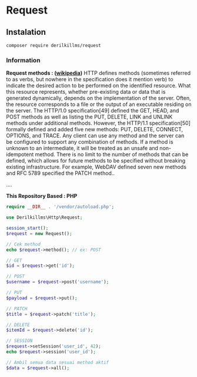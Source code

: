 # Request

## Instalation
```
composer require derilkillms/request
```

### Information

**Request methods : ([wikipedia](https://en.wikipedia.org/wiki/HTTP#Request_methods))**
HTTP defines methods (sometimes referred to as verbs, but nowhere in the specification does it mention verb) to indicate the desired action to be performed on the identified resource. What this resource represents, whether pre-existing data or data that is generated dynamically, depends on the implementation of the server. Often, the resource corresponds to a file or the output of an executable residing on the server. The HTTP/1.0 specification[49] defined the GET, HEAD, and POST methods as well as listing the PUT, DELETE, LINK and UNLINK methods under additional methods. However, the HTTP/1.1 specification[50] formally defined and added five new methods: PUT, DELETE, CONNECT, OPTIONS, and TRACE. Any client can use any method and the server can be configured to support any combination of methods. If a method is unknown to an intermediate, it will be treated as an unsafe and non-idempotent method. There is no limit to the number of methods that can be defined, which allows for future methods to be specified without breaking existing infrastructure. For example, WebDAV defined seven new methods and RFC 5789 specified the PATCH method..

....

**This Repository Based : PHP**
```php
require __DIR__ . '/vendor/autoload.php';

use Derilkillms\Http\Request;

session_start();
$request = new Request();

// Cek method
echo $request->method(); // ex: POST

// GET
$id = $request->get('id');

// POST
$username = $request->post('username');

// PUT
$payload = $request->put();

// PATCH
$title = $request->patch('title');

// DELETE
$itemId = $request->delete('id');

// SESSION
$request->setSession('user_id', 42);
echo $request->session('user_id');

// Ambil semua data sesuai method aktif
$data = $request->all();

```